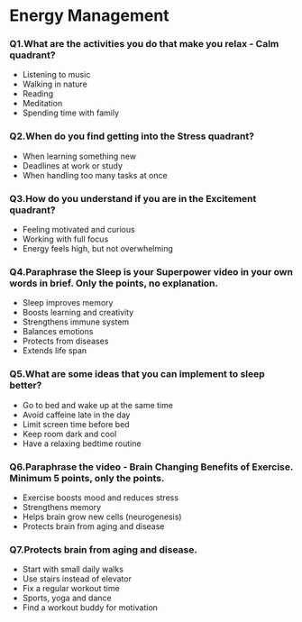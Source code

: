 # Energy Management


### Q1.What are the activities you do that make you relax - Calm quadrant?
* Listening to music
* Walking in nature
* Reading
* Meditation
* Spending time with family

### Q2.When do you find getting into the Stress quadrant?
* When learning something new
* Deadlines at work or study
* When handling too many tasks at once

### Q3.How do you understand if you are in the Excitement quadrant?
* Feeling motivated and curious
* Working with full focus
* Energy feels high, but not overwhelming


### Q4.Paraphrase the Sleep is your Superpower video in your own words in brief. Only the points, no explanation.
* Sleep improves memory
* Boosts learning and creativity
* Strengthens immune system
* Balances emotions
* Protects from diseases
* Extends life span

### Q5.What are some ideas that you can implement to sleep better?
* Go to bed and wake up at the same time
* Avoid caffeine late in the day
* Limit screen time before bed
* Keep room dark and cool
* Have a relaxing bedtime routine

### Q6.Paraphrase the video - Brain Changing Benefits of Exercise. Minimum 5 points, only the points.

* Exercise boosts mood and reduces stress
* Strengthens memory
* Helps brain grow new cells (neurogenesis)
* Protects brain from aging and disease

### Q7.Protects brain from aging and disease.
* Start with small daily walks
* Use stairs instead of elevator
* Fix a regular workout time
* Sports, yoga and dance
* Find a workout buddy for motivation





















































